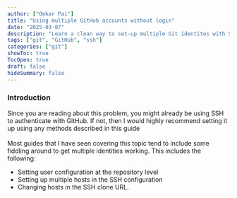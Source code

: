 ```yaml
---
author: ["Omkar Pai"]
title: "Using multiple GitHub accounts without login"
date: "2025-03-07"
description: "Learn a clean way to set-up multiple Git identites with SSH on a single system"
tags: ["git", "GitHub", "ssh"]
categories: ["git"]
showToc: true
TocOpen: true
draft: false
hideSummary: false
---
```


### Introduction

Since you are reading about this problem, you might already be using SSH to authenticate with GitHub. If not, then I would highly recommend setting it up using any methods described in this guide<br><br>
Most guides that I have seen covering this topic tend to include some fiddling around to get multiple identities working.
This includes the following:

- Setting user configuration at the repository level
- Setting up multiple hosts in the SSH configuration
- Changing hosts in the SSH clone URL.
